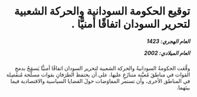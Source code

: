 <h1 dir="rtl">توقيع الحكومة السودانية والحركة الشعبية لتحرير السودان اتفاقًا أمنيًّا .</h1>

<h5 dir="rtl">العام الهجري:  1423

العام الميلادي: 2002

</h5>

<p dir="rtl">وقَّعَت الحكومةُ السودانيةُ والحركة الشعبية لتحرير السودان اتفاقًا أمنيًّا يَسمَحُ بدمجِ القوات في مناطقَ مُعيَّنة متنازَعٍ عليها، على أن يحتفظ الطرَفانِ بقوات مسلَّحة مُنفَصِلة في المناطق الأخرى، وأن تستمر المفاوَضات حولَ القضايا السياسية والاقتصادية فيما بينَهما.</p></br>

